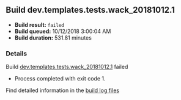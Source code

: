 ## Build dev.templates.tests.wack_20181012.1
- **Build result:** `failed`
- **Build queued:** 10/12/2018 3:00:04 AM
- **Build duration:** 531.81 minutes
### Details
Build [dev.templates.tests.wack_20181012.1](https://winappstudio.visualstudio.com/web/build.aspx?pcguid=a4ef43be-68ce-4195-a619-079b4d9834c2&builduri=vstfs%3a%2f%2f%2fBuild%2fBuild%2f26390) failed

+ Process completed with exit code 1.

Find detailed information in the [build log files](https://uwpctdiags.blob.core.windows.net/buildlogs/dev.templates.tests.wack_20181012.1_logs.zip)
